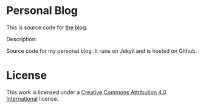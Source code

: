 # Personal Blog

This is source code for [the blog](https://navneet-suresh.github.io).

Description:

Source code for my personal blog. It runs on Jekyll and is hosted on Github.


# License

This work is licensed under a [Creative Commons Attribution 4.0 International](http://creativecommons.org/licenses/by/4.0/) license.

[1]: http://jekyllrb.com/
[2]: https://github.com/jasonlong
[3]: http://pages.github.com/
[4]: https://github.com/jasonlong/cayman-theme

